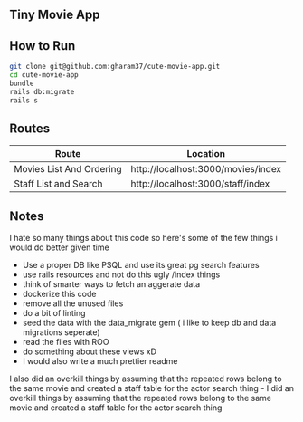 ## Tiny Movie App

## How to Run

```sh
git clone git@github.com:gharam37/cute-movie-app.git
cd cute-movie-app
bundle
rails db:migrate
rails s


```

## Routes

| Route                    | Location                           |
| ------------------------ | ---------------------------------- |
| Movies List And Ordering | http://localhost:3000/movies/index |
| Staff List and Search    | http://localhost:3000/staff/index  |

## Notes

I hate so many things about this code so here's some of the few things i would do better given time

- Use a proper DB like PSQL and use its great pg search features
- use rails resources and not do this ugly /index things
- think of smarter ways to fetch an aggerate data
- dockerize this code
- remove all the unused files
- do a bit of linting
- seed the data with the data_migrate gem ( i like to keep db and data migrations seperate)
- read the files with ROO
- do something about these views xD
- I would also write a much prettier readme

I also did an overkill things by assuming that the repeated rows belong to the same movie and created a staff table for the actor search thing - I did an overkill things by assuming that the repeated rows belong to the same movie and created a staff table for the actor search thing
